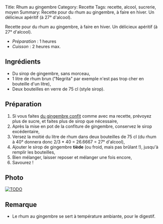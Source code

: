 Title: Rhum au gingembre
Category: Recette
Tags: recette, alcool, sucrerie, moyen
Summary: Recette pour du rhum au gingembre, à faire en hiver. Un délicieux apéritif (à 27° d'alcool).

Recette pour du rhum au gingembre, à faire en hiver. Un délicieux apéritif (à 27° d'alcool).

- *Préparation* : 1 heures
- *Cuisson* : 2 heures max.

## Ingrédients
- Du sirop de gingembre, sans morceau,
- 1 litre de rhum brun ("Negrita" par exemple n'est pas trop cher en bouteille d'un litre),
- Deux bouteilles en verre de 75 cl (style sirop).

## Préparation
1. Si vous faites [du gingembre confit](gingembre-confit.html) comme avec ma recette, prévoyez plus de sucre, et faites plus de sirop que nécessaire,
2. Après la mise en pot de la confiture de gingembre, conservez le sirop excédentaire,
3. Versez la moitié du litre de rhum dans deux bouteilles de 75 cl (du rhum à 40° donnera donc 2/3 * 40 = 26.6667 = 27° d'alcool),
4. Ajouter le sirop de gingembre **tiède** (ou froid, mais pas brûlant !), jusqu'à remplir les bouteilles,
5. Bien mélanger, laisser reposer et mélanger une fois encore,
6. Savourez !

## Photo
[![TODO]({static}images/blank.png)](#)

## Remarque
- Le rhum au gingembre se sert à température ambiante, pour le digestif.
